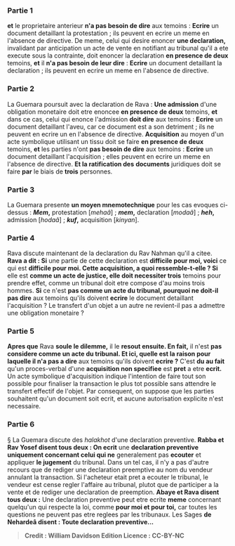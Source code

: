 
### Partie 1
<b>et</b> le proprietaire anterieur <b>n'a pas besoin de dire</b> aux temoins : <b>Ecrire</b> un document detaillant la protestation ; ils peuvent en ecrire un meme en l'absence de directive. De meme, celui qui desire enoncer <b>une declaration,</b> invalidant par anticipation un acte de vente en notifiant au tribunal qu'il a ete execute sous la contrainte, doit enoncer la declaration <b>en presence de deux</b> temoins, <b>et</b> il <b>n'a pas besoin de leur dire</b> : <b>Ecrire</b> un document detaillant la declaration ; ils peuvent en ecrire un meme en l'absence de directive.

### Partie 2
La Guemara poursuit avec la declaration de Rava : <b>Une admission</b> d'une obligation monetaire doit etre enoncee <b>en presence de deux</b> temoins, <b>et</b> dans ce cas, celui qui enonce l'admission <b>doit dire</b> aux temoins : <b>Ecrire</b> un document detaillant l'aveu, car ce document est a son detriment ; ils ne peuvent en ecrire un en l'absence de directive. <b>Acquisition</b> au moyen d'un acte symbolique utilisant un tissu doit se faire <b>en presence de deux</b> temoins, <b>et</b> les parties n'ont <b>pas besoin de dire</b> aux temoins : <b>Ecrire</b> un document detaillant l'acquisition ; elles peuvent en ecrire un meme en l'absence de directive. <b>Et la ratification des</b> <b>documents</b> juridiques doit se faire <b>par</b> le biais de <b>trois</b> personnes.

### Partie 3
La Guemara presente <b>un moyen mnemotechnique</b> pour les cas evoques ci-dessus : <b><i>Mem</i>,</b> protestation [<i>mehaâ</i>] ; <b><i>mem</i>,</b> declaration [<i>modaâ</i>] ; <b><i>heh</i>,</b> admission [<i>hodaâ</i>] ; <b><i>kuf</i>,</b> acquisition [<i>kinyan</i>].

### Partie 4
Rava discute maintenant de la declaration du Rav Nahman qu'il a citee. <b>Rava a dit : Si</b> une partie de cette declaration est <b>difficile pour moi, voici</b> ce qui est <b>difficile pour moi. Cette acquisition, a quoi ressemble-t-elle ? Si</b> elle est <b>comme un acte de justice, elle doit necessiter trois</b> temoins pour prendre effet, comme un tribunal doit etre compose d'au moins trois hommes. <b>Si</b> ce n'est <b>pas comme un acte du tribunal, pourquoi ne doit-il pas dire</b> aux temoins qu'ils doivent <b>ecrire</b> le document detaillant l'acquisition ? Le transfert d'un objet a un autre ne revient-il pas a admettre une obligation monetaire ?

### Partie 5
<b>Apres que</b> Rava <b>soule le dilemme,</b> il le <b>resout ensuite. En fait,</b> il n'est <b>pas considere comme un acte du tribunal. Et ici, quelle est la raison pour laquelle il n'a pas a dire</b> aux temoins qu'ils doivent <b>ecrire ?</b> C'est <b>du au fait</b> qu'un proces-verbal d'une <b>acquisition non specifiee</b> est <b>pret</b> a etre <b>ecrit.</b> Un acte symbolique d'acquisition indique l'intention de faire tout son possible pour finaliser la transaction le plus tot possible sans attendre le transfert effectif de l'objet. Par consequent, on suppose que les parties souhaitent qu'un document soit ecrit, et aucune autorisation explicite n'est necessaire.

### Partie 6
§ La Guemara discute des <i>halakhot</i> d'une declaration preventive. <b>Rabba et Rav Yosef disent tous deux : On ecrit</b> une <b>declaration preventive uniquement concernant celui qui ne</b> generalement pas <b>ecouter</b> et appliquer <b>le jugement</b> du tribunal. Dans un tel cas, il n'y a pas d'autre recours que de rediger une declaration preemptive au nom du vendeur annulant la transaction. Si l'acheteur etait pret a ecouter le tribunal, le vendeur est cense regler l'affaire au tribunal, plutot que de participer a la vente et de rediger une declaration de preemption. <b>Abaye et Rava disent tous deux :</b> Une declaration preventive peut etre ecrite <b>meme</b> concernant quelqu'un qui respecte la loi, comme <b>pour moi et pour toi,</b> car toutes les questions ne peuvent pas etre reglees par les tribunaux. Les Sages <b>de Nehardeâ disent : Toute <b>declaration</b> preventive...

>Credit : William Davidson Edition
>Licence : CC-BY-NC